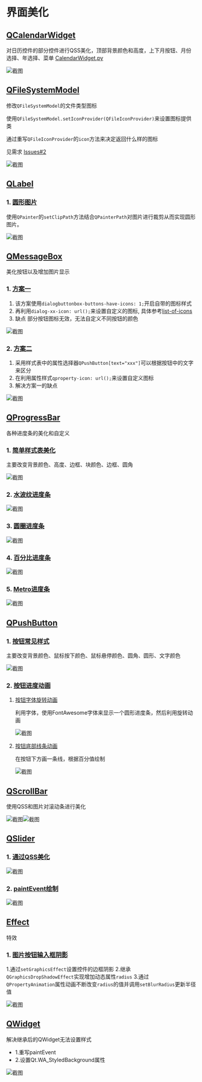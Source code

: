 # 界面美化

## [QCalendarWidget](QCalendarWidget/)

对日历控件的部分控件进行QSS美化，顶部背景颜色和高度，上下月按钮、月份选择、年选择、菜单
[CalendarWidget.py](QCalendarWidget/CalendarWidget.py)

![截图](QCalendarWidget/ScreenShot/CalendarWidget.gif)

## [QFileSystemModel](QFileSystemModel/)

修改`QFileSystemModel`的文件类型图标

使用`QFileSystemModel.setIconProvider(QFileIconProvider)`来设置图标提供类

通过重写`QFileIconProvider`的`icon`方法来决定返回什么样的图标

见需求 [Issues#2](https://github.com/PyQt5/PyQt/issues/2)

![截图](QFileSystemModel/ScreenShot/FileSystemModel.png)

## [QLabel](QLabel/)

### 1. [圆形图片](QLabel/圆形图片.py)

使用`QPainter`的`setClipPath`方法结合`QPainterPath`对图片进行裁剪从而实现圆形图片。

![截图](QLabel/ScreenShot/圆形图片.png)

## [QMessageBox](QMessageBox/)

美化按钮以及增加图片显示

### 1. [方案一](QMessageBox/方案一)
1. 该方案使用`dialogbuttonbox-buttons-have-icons: 1;`开启自带的图标样式
2. 再利用`dialog-xx-icon: url();`来设置自定义的图标, 具体参考[list-of-icons](http://doc.qt.io/qt-5/stylesheet-reference.html#list-of-icons)
3. 缺点 部分按钮图标无效，无法自定义不同按钮的颜色

![截图](QMessageBox/方案一/ScreenShot/information.png)

### 2. [方案二](QMessageBox/方案二)
1. 采用样式表中的属性选择器`QPushButton[text="xxx"]`可以根据按钮中的文字来区分
2. 在利用属性样式`qproperty-icon: url();`来设置自定义图标
3. 解决方案一的缺点

![截图](QMessageBox/方案二/ScreenShot/information.png)

## [QProgressBar](QProgressBar/)

各种进度条的美化和自定义

### 1. [简单样式表美化](QProgressBar/简单样式表美化.py)
主要改变背景颜色、高度、边框、块颜色、边框、圆角

![截图](QProgressBar/ScreenShot/简单样式表美化.gif)

### 2. [水波纹进度条](QProgressBar/水波纹进度条/)

![截图](QProgressBar/水波纹进度条/ScreenShot/水波纹进度条.gif)

### 3. [圆圈进度条](QProgressBar/圆圈进度条.py)

![截图](QProgressBar/ScreenShot/圆圈进度条.gif)

### 4. [百分比进度条](QProgressBar/百分比进度条.py)

![截图](QProgressBar/ScreenShot/百分比进度条.gif)

### 5. [Metro进度条](QProgressBar/Metro进度条.py)

![截图](QProgressBar/ScreenShot/Metro进度条.gif)

## [QPushButton](QPushButton/)

### 1. [按钮常见样式](QPushButton/按钮常见样式.py)

主要改变背景颜色、鼠标按下颜色、鼠标悬停颜色、圆角、圆形、文字颜色

![截图](QPushButton/ScreenShot/按钮常见样式.gif)

### 2. [按钮进度动画](QPushButton/按钮进度动画)

1. [按钮字体旋转动画](QPushButton/按钮进度动画/按钮字体旋转动画.py)

    利用字体，使用FontAwesome字体来显示一个圆形进度条，然后利用旋转动画

    ![截图](QPushButton/按钮进度动画/ScreenShot/按钮字体旋转动画.gif)

2. [按钮底部线条动画](QPushButton/按钮进度动画/按钮底部线条动画.py)

    在按钮下方画一条线，根据百分值绘制

    ![截图](QPushButton/按钮进度动画/ScreenShot/按钮底部线条动画.gif)

## [QScrollBar](QScrollBar/)

使用QSS和图片对滚动条进行美化

![截图](QScrollBar/ScreenShot/1.jpg)![截图](QScrollBar/ScreenShot/2.jpg)

## [QSlider](QSlider/)

### 1. [通过QSS美化](QSlider/QssQSlider.py)
![截图](QSlider/ScreenShot/QssQSlider.gif)

### 2. [paintEvent绘制](QSlider/PaintQSlider.py)
![截图](QSlider/ScreenShot/PaintQSlider.gif)

## [Effect](Effect/)
特效

### 1. [图片按钮输入框阴影](Effect/图片按钮输入框阴影.py)
1.通过`setGraphicsEffect`设置控件的边框阴影
2.继承`QGraphicsDropShadowEffect`实现增加动态属性`radius`
3.通过`QPropertyAnimation`属性动画不断改变`radius`的值并调用`setBlurRadius`更新半径值

![截图](Effect/ScreenShot/图片按钮输入框阴影.gif)

## [QWidget](QWidget/)
解决继承后的QWidget无法设置样式

 - 1.重写paintEvent
 - 2.设置Qt.WA_StyledBackground属性

![截图](QWidget/ScreenShot/QWidget样式测试.png)
